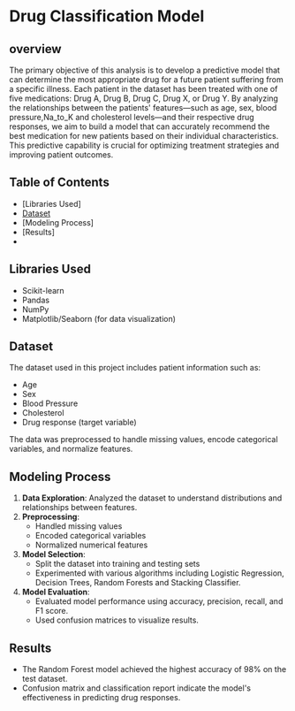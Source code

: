 # Drug Classification Model

## overview
The primary objective of this analysis is to develop a predictive model that can determine the most appropriate drug for a future patient suffering from a specific illness. Each patient in the dataset has been treated with one of five medications: Drug A, Drug B, Drug C, Drug X, or Drug Y. By analyzing the relationships between the patients' features—such as age, sex, blood pressure,Na_to_K and cholesterol levels—and their respective drug responses, we aim to build a model that can accurately recommend the best medication for new patients based on their individual characteristics. This predictive capability is crucial for optimizing treatment strategies and improving patient outcomes.

## Table of Contents
- [Libraries Used]
- [Dataset](#dataset)
- [Modeling Process]
- [Results]
- 
## Libraries Used
- Scikit-learn
- Pandas
- NumPy
- Matplotlib/Seaborn (for data visualization)

## Dataset
The dataset used in this project includes patient information such as:
- Age
- Sex
- Blood Pressure
- Cholesterol
- Drug response (target variable)

The data was preprocessed to handle missing values, encode categorical variables, and normalize features.

## Modeling Process
1. **Data Exploration**: Analyzed the dataset to understand distributions and relationships between features.
2. **Preprocessing**: 
   - Handled missing values
   - Encoded categorical variables
   - Normalized numerical features
3. **Model Selection**: 
   - Split the dataset into training and testing sets
   - Experimented with various algorithms including Logistic Regression, Decision Trees, Random Forests and Stacking Classifier.
4. **Model Evaluation**: 
   - Evaluated model performance using accuracy, precision, recall, and F1 score.
   - Used confusion matrices to visualize results.

## Results
- The Random Forest model achieved the highest accuracy of 98% on the test dataset.
- Confusion matrix and classification report indicate the model's effectiveness in predicting drug responses.
